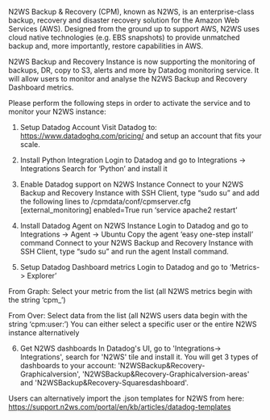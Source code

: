 N2WS Backup & Recovery (CPM), known as N2WS, is an enterprise-class backup, 
recovery and disaster recovery solution for the Amazon Web Services (AWS). 
Designed from the ground up to support AWS, N2WS uses cloud native technologies 
(e.g. EBS snapshots) to provide unmatched backup and, more importantly, restore capabilities in AWS.

N2WS Backup and Recovery Instance is now supporting the monitoring of backups, DR, copy to S3, alerts 
and more by Datadog monitoring service. 
It will allow users to monitor and analyse the N2WS Backup and Recovery Dashboard metrics.


Please perform the following steps in order to activate the service and to monitor your N2WS instance:

1.	Setup Datadog Account 
Visit Datadog to: https://www.datadoghq.com/pricing/ and setup an account that fits your scale.


2.	Install Python Integration
Login to Datadog and go to Integrations -> Integrations
Search for ‘Python’ and install it


3.	Enable Datadog support on N2WS Instance
Connect to your N2WS Backup and Recovery Instance with SSH Client, type “sudo su” and add the following lines to /cpmdata/conf/cpmserver.cfg
[external_monitoring]
enabled=True
run ‘service apache2 restart’


4.	Install Datadog Agent on N2WS Instance
Login to Datadog and go to Integrations -> Agent -> Ubuntu
Copy the agent ‘easy one-step install’ command 
Connect to your N2WS Backup and Recovery Instance with SSH Client, type “sudo su” and  run the agent Install command.


5.	Setup Datadog Dashboard metrics
Login to Datadog and go to ‘Metrics-> Explorer’

From Graph: 
Select your metric from the list (all N2WS metrics begin with the string ‘cpm_<metric-name>’)

From Over:
Select data from the list (all N2WS users data begin with the string ‘cpm:user:<user-name>’)
You can either select a specific user or the entire N2WS instance alternatively



6.	Get N2WS dashboards
In Datadog's UI, go to 'Integrations-> Integrations', search for 'N2WS' tile and install it. You will get 3 types of dashboards to your account:
'N2WSBackup&Recovery-Graphicalversion', 'N2WSBackup&Recovery-Graphicalversion-areas' and 'N2WSBackup&Recovery-Squaresdashboard'.
 
Users can alternatively import the .json templates for N2WS from here:
https://support.n2ws.com/portal/en/kb/articles/datadog-templates




